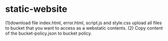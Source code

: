 # static-website
(1)download file index.html, error.html,  script.js and style.css upload all files to bucket that you want to access as a webstatic contents. (2) Copy content of the bucket-policy.json to bucket policy.
